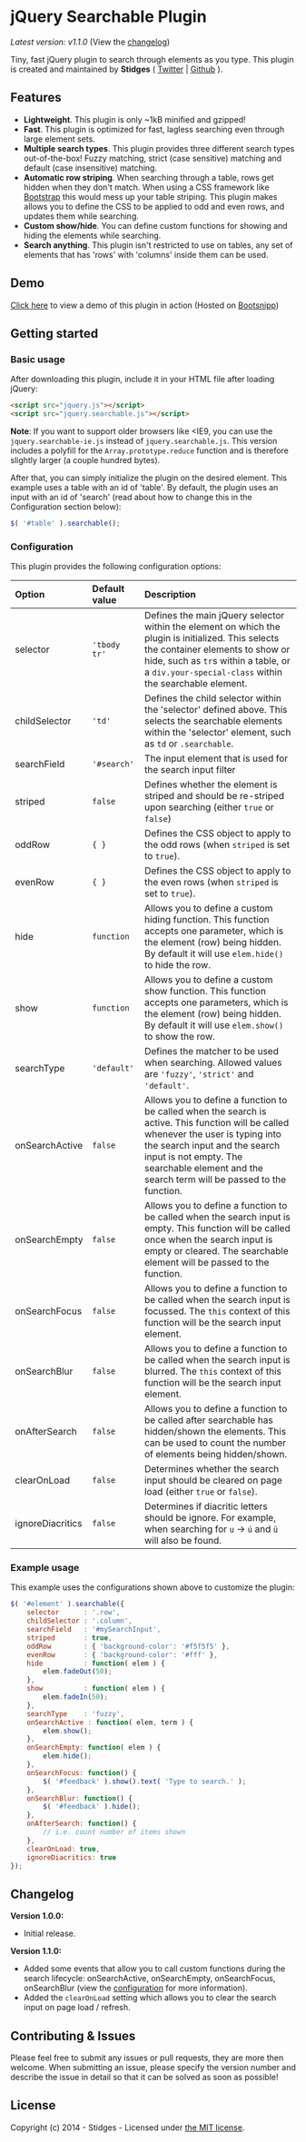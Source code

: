 jQuery Searchable Plugin
========================

*Latest version: v1.1.0* (View the [changelog](#changelog))

Tiny, fast jQuery plugin to search through elements as you type. This plugin is created and maintained by **Stidges** ( [Twitter](http://twitter.com/stidges) | [Github](http://github.com/stidges) ).

## Features

- **Lightweight**. This plugin is only ~1kB minified and gzipped!
- **Fast**. This plugin is optimized for fast, lagless searching even through large element sets.
- **Multiple search types**. This plugin provides three different search types out-of-the-box! Fuzzy matching, strict (case sensitive) matching and default (case insensitive) matching.
- **Automatic row striping**. When searching through a table, rows get hidden when they don't match. When using a CSS framework like [Bootstrap](http://getbootstrap.com) this would mess up your table striping. This plugin makes allows you to define the CSS to be applied to odd and even rows, and updates them while searching.
- **Custom show/hide**. You can define custom functions for showing and hiding the elements while searching.
- **Search anything**. This plugin isn't restricted to use on tables, any set of elements that has 'rows' with 'columns' inside them can be used.

## Demo

[Click here](http://bootsnipp.com/snippets/93XX) to view a demo of this plugin in action (Hosted on [Bootsnipp](http://bootsnipp.com))

## Getting started

### Basic usage

After downloading this plugin, include it in your HTML file after loading jQuery:

```html
<script src="jquery.js"></script>
<script src="jquery.searchable.js"></script>
```

**Note**: If you want to support older browsers like <IE9, you can use the `jquery.searchable-ie.js` instead of `jquery.searchable.js`. This version includes a polyfill for the `Array.prototype.reduce` function and is therefore slightly larger (a couple hundred bytes).

After that, you can simply initialize the plugin on the desired element. This example uses a table with an id of 'table'. By default, the plugin uses an input with an id of 'search' (read about how to change this in the Configuration section below):

```js
$( '#table' ).searchable();
```

### Configuration

This plugin provides the following configuration options:

| Option  | Default value  | Description  |
| :------ | :------------- | :----------- |
| selector | `'tbody tr'` | Defines the main jQuery selector within the element on which the plugin is initialized. This selects the container elements to show or hide, such as `tr`s within a table, or a `div.your-special-class` within the searchable element.|
| childSelector | `'td'` | Defines the child selector within the 'selector' defined above. This selects the searchable elements within the 'selector' element, such as `td` or `.searchable`.|
| searchField | `'#search'` | The input element that is used for the search input filter |
| striped | `false` | Defines whether the element is striped and should be re-striped upon searching (either `true` or `false`) |
| oddRow | `{ }` | Defines the CSS object to apply to the odd rows (when `striped` is set to `true`). |
| evenRow | `{ }` | Defines the CSS object to apply to the even rows (when `striped` is set to `true`). |
| hide | `function` | Allows you to define a custom hiding function. This function accepts one parameter, which is the element (row) being hidden. By default it will use `elem.hide()` to hide the row. |
| show | `function` | Allows you to define a custom show function. This function accepts one parameters, which is the element (row) being hidden. By default it will use `elem.show()` to show the row. |
| searchType | `'default'` | Defines the matcher to be used when searching. Allowed values are `'fuzzy'`, `'strict'` and `'default'`. |
| onSearchActive | `false` | Allows you to define a function to be called when the search is active. This function will be called whenever the user is typing into the search input and the search input is not empty. The searchable element and the search term will be passed to the function. |
| onSearchEmpty | `false` | Allows you to define a function to be called when the search input is empty. This function will be called once when the search input is empty or cleared. The searchable element will be passed to the function. |
| onSearchFocus | `false` | Allows you to define a function to be called when the search input is focussed. The `this` context of this function will be the search input element. |
| onSearchBlur | `false` | Allows you to define a function to be called when the search input is blurred. The `this` context of this function will be the search input element. |
| onAfterSearch | `false` | Allows you to define a function to be called after searchable has hidden/shown the elements. This can be used to count the number of elements being hidden/shown. |
| clearOnLoad | `false` | Determines whether the search input should be cleared on page load (either `true` or `false`). |
| ignoreDiacritics | `false` | Determines if diacritic letters should be ignore. For example, when searching for `u` -> `ú` and `ü` will also be found. |

### Example usage

This example uses the configurations shown above to customize the plugin:

```js
$( '#element' ).searchable({
    selector      : '.row',
    childSelector : '.column',
    searchField   : '#mySearchInput',
    striped       : true,
    oddRow        : { 'background-color': '#f5f5f5' },
    evenRow       : { 'background-color': '#fff' },
    hide          : function( elem ) {
        elem.fadeOut(50);
    },
    show          : function( elem ) {
        elem.fadeIn(50);
    },
    searchType    : 'fuzzy',
    onSearchActive : function( elem, term ) {
        elem.show();
    },
    onSearchEmpty: function( elem ) {
        elem.hide();
    },
    onSearchFocus: function() {
        $( '#feedback' ).show().text( 'Type to search.' );
    },
    onSearchBlur: function() {
        $( '#feedback' ).hide();
    },
    onAfterSearch: function() {
        // i.e. count number of items shown
    },
    clearOnLoad: true,
    ignoreDiacritics: true
});
```

## Changelog

**Version 1.0.0:**

- Initial release.

**Version 1.1.0:**

- Added some events that allow you to call custom functions during the search lifecycle: onSearchActive, onSearchEmpty, onSearchFocus, onSearchBlur (view the [configuration](#configuration) for more information).
- Added the `clearOnLoad` setting which allows you to clear the search input on page load / refresh.

## Contributing & Issues

Please feel free to submit any issues or pull requests, they are more then welcome. When submitting an issue, please specify the version number and describe the issue in detail so that it can be solved as soon as possible!

## License

Copyright (c) 2014 - Stidges - Licensed under [the MIT license](LICENSE).
